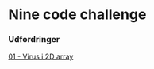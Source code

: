 # Nine code challenge

### Udfordringer
[01 - Virus i 2D array](https://github.com/peterclutch/nine-code-challenge/tree/main/src/main/java/virus)
